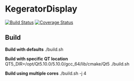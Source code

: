 # KegeratorDisplay

[![Build Status](https://travis-ci.com/denvercoder98/KegeratorDisplay.svg?token=XqKupTjkWmYQhH8Lmh55&branch=develop)](https://travis-ci.com/denvercoder98/KegeratorDisplay)
[![Coverage Status](https://coveralls.io/repos/github/denvercoder98/KegeratorDisplay/badge.svg?branch=develop&kill_cache=1)](https://coveralls.io/github/denvercoder98/KegeratorDisplay?branch=develop)

## Build
**Build with defaults**
./build.sh

**Build with specific QT location**
QT5_DIR=/opt/Qt5.10.0/5.10.0/gcc_64/lib/cmake/Qt5 ./build.sh

**Build using multiple cores**
./build.sh -j 4
